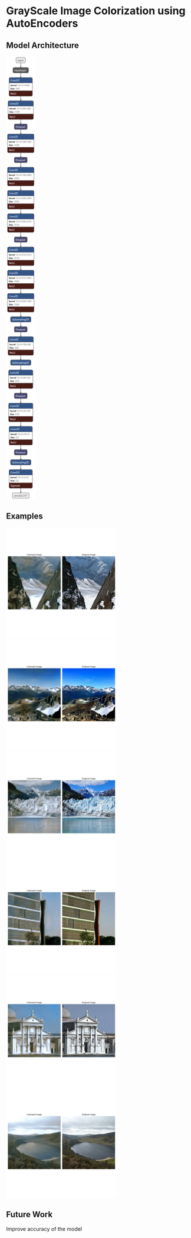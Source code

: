 # GrayScale Image Colorization using AutoEncoders

## Model Architecture

<img src="model_architecture.png" height="1200"> <br>

## Examples

<img src="results/image_1.jpg" width="300"> 
<img src="results/image_16.jpg" width="300"> 
<img src="results/image_20.jpg" width="300"> <br>
<img src="results/image_60.jpg" width="300"> 
<img src="results/image_89.jpg" width="300"> 
<img src="results/image_119.jpg" width="300"> 



## Future Work

Improve accuracy of the model

